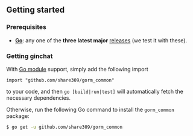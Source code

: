 ## Getting started

### Prerequisites

- **[Go](https://go.dev/)**: any one of the **three latest major** [releases](https://go.dev/doc/devel/release) (we test it with these).

### Getting ginchat

With [Go module](https://github.com/golang/go/wiki/Modules) support, simply add the following import

```
import "github.com/share309/gorm_common"
```

to your code, and then `go [build|run|test]` will automatically fetch the necessary dependencies.

Otherwise, run the following Go command to install the `gorm_common` package:

```sh
$ go get -u github.com/share309/gorm_common
```